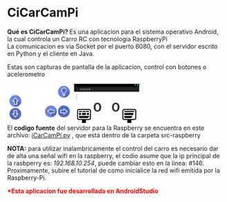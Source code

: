 # CiCarCamPi
<p><strong>Qué es CiCarCamPi? </strong>Es una aplicacion para el sistema operativo Android, la cual controla un Carro RC con tecnologia RaspberryPi
<br>La comunicacion es via Socket por el puerto 8080, con el servidor escrito en Python y el cliente en Java.</p>
<p>Estas son capturas de pantalla de la aplicacion, control con botones o acelerometro</p>
<div style="float:left">
  <img src="https://github.com/ramosisw/CiCarCamPi/blob/master/screenshots/control2.png" width="30%"/>
  <img src="https://github.com/ramosisw/CiCarCamPi/blob/master/screenshots/layout-2014-10-18-144858.png" width="30%"/>
</div>
<br/>
<br/>
<br/>
<p>El <b>codigo fuente</b> del servidor para la Raspberry se encuentra en este archivo: <a href="https://github.com/ramosisw/CiCarCamPi/blob/master/src-raspberry/iCarCamPi.py" target="new">iCarCamPi.py</a> , que esta dentro de la carpeta src-raspberry</p>
<p><strong>NOTA:</strong> para utilizar inalambricamente el control del carro es necesario dar de alta una señal wifi en la raspberry, el codio asume que la ip principal de la rasbperry es: <i>192.168.10.254</i>, puede cambiar esto en la linea: #146.<br>
Proximamente, subire el tutorial de como inicialice la red wifi emitida por la Raspberry-Pi. </p>
<p><b><span style="color:red;">*<span>Esta aplicacion fue desarrollada en AndroidStudio</b></p>